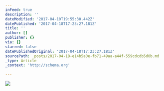 ```yaml
---
inFeed: true
description: ''
dateModified: '2017-04-10T19:55:30.442Z'
datePublished: '2017-04-18T17:23:27.181Z'
title: ''
author: []
publisher: {}
via: {}
starred: false
datePublishedOriginal: '2017-04-18T17:23:27.181Z'
sourcePath: _posts/2017-04-18-e14b5a0e-fb71-49aa-a44f-559cdcdb5d0b.md
_type: Article
_context: 'http://schema.org'

---
```

<article style=""><img src="https://the-grid-user-content.s3-us-west-2.amazonaws.com/82019781-eba5-4c53-aeae-399541739b40.jpg" /></article>